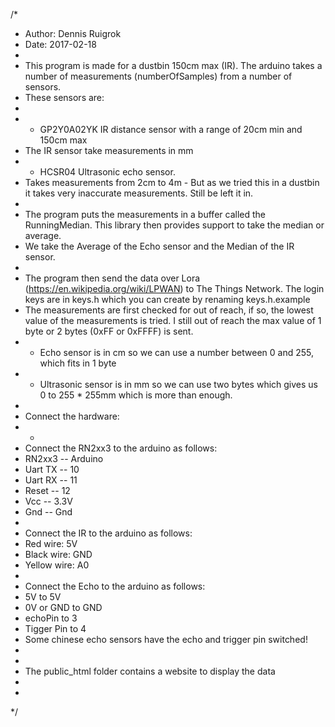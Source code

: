 /*
 * Author: Dennis Ruigrok
 * Date: 2017-02-18
 * 
 * This program is made for a dustbin 150cm max (IR). The arduino takes a number of measurements (numberOfSamples) from a number of sensors.
 * These sensors are:
 * 
 * - GP2Y0A02YK IR distance sensor with a range of 20cm min and 150cm max
 * The IR sensor take measurements in mm
 * - HCSR04 Ultrasonic echo sensor. 
 * Takes measurements from 2cm to 4m - But as we tried this in a dustbin it takes very inaccurate measurements. Still be left it in.
 *
 * The program puts the measurements in a buffer called the RunningMedian. This library then provides support to take the median or average.
 * We take the Average of the Echo sensor and the Median of the IR sensor.
 * 
 * The program then send the data over Lora (https://en.wikipedia.org/wiki/LPWAN) to The Things Network. The login keys are in keys.h which you can create by renaming keys.h.example
 * The measurements are first checked for out of reach, if so, the lowest value of the measurements is tried. I still out of reach the max value of 1 byte or 2 bytes (0xFF or 0xFFFF) is sent.
 * - Echo sensor is in cm so we can use a number between 0 and 255, which fits in 1 byte
 * - Ultrasonic sensor is in mm so we can use two bytes which gives us 0 to 255 * 255mm which is more than enough.
 * 
 * Connect the hardware:
 *  *
 * Connect the RN2xx3 to the arduino as follows:
 * RN2xx3 -- Arduino
 * Uart TX -- 10
 * Uart RX -- 11
 * Reset -- 12
 * Vcc -- 3.3V
 * Gnd -- Gnd
 *
 * Connect the IR to the arduino as follows:
 * Red wire: 5V
 * Black wire: GND
 * Yellow wire: A0
 *
 * Connect the Echo to the arduino as follows:
 * 5V to 5V
 * 0V or GND to GND
 * echoPin to 3
 * Tigger Pin to 4
 * Some chinese echo sensors have the echo and trigger pin switched!
 * 
 * 
 * The public_html folder contains a website to display the data
 *
 * 
 */

